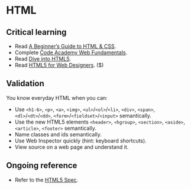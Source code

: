 HTML
====

Critical learning
-----------------

* Read [A Beginner’s Guide to HTML & CSS](http://learn.shayhowe.com/).
* Complete [Code Academy Web Fundamentals](http://www.codecademy.com/tracks/web).
* Read [Dive into HTML5](http://diveintohtml5.info/).
* Read [HTML5 for Web Designers](http://www.abookapart.com/products/html5-for-web-designers). ($)

Validation
----------

You know everyday HTML when you can:

* Use `<h1-6>`, `<p>`, `<a>`, `<img>`, `<ul>`/`<ol>`/`<li>`, `<div>`, `<span>`,
  `<dl>`/`<dt>`/`<dd>`, `<form>`/`<fieldset>`/`<input>` semantically.
* Use the new HTML5 elements `<header>`, `<hgroup>`, `<section>`, `<aside>`,
  `<article>`, `<footer>` semantically.
* Name classes and ids semantically.
* Use Web Inspector quickly (hint: keyboard shortcuts).
* View source on a web page and understand it.

Ongoing reference
-----------------

* Refer to the [HTML5 Spec](http://dev.w3.org/html5/spec/single-page.html).
